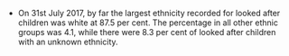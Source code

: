 -   On 31st July 2017, by far the largest ethnicity recorded for looked
    after children was white at 87.5 per cent. The percentage in all
    other ethnic groups was 4.1, while there were 8.3 per cent of looked
    after children with an unknown ethnicity.
